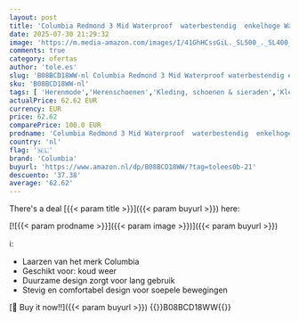 ```yaml
---
layout: post
title: 'Columbia Redmond 3 Mid Waterproof  waterbestendig  enkelhoge Wandelschoenen voor Heren  Bruin  Cordovan/Elk   42.5 EU'
date: 2025-07-30 21:29:32
image: 'https://m.media-amazon.com/images/I/41GhHCssGiL._SL500_._SL400_.jpg'
comments: true
category: ofertas
author: 'tole.es'
slug: 'B08BCD18WW-nl Columbia Redmond 3 Mid Waterproof waterbestendig enkelhoge...'
sku: 'B08BCD18WW-nl'
tags: [ 'Herenmode','Herenschoenen','Kleding, schoenen & sieraden','Kleding, schoenen en sieraden','Trainings- & outdoorschoenen heren','Trekking- & hikinglaarzen heren','Trekking- & hikingschoeisel heren','columbia','🇳🇱', ]
actualPrice: 62.62 EUR
currency: EUR
price: 62.62
comparePrice: 100.0 EUR
prodname: 'Columbia Redmond 3 Mid Waterproof  waterbestendig  enkelhoge Wandelschoenen voor Heren  Bruin  Cordovan/Elk   42.5 EU'
country: 'nl'
flag: '🇳🇱'
brand: 'Columbia'
buyurl: 'https://www.amazon.nl/dp/B08BCD18WW/?tag=tolees0b-21'
descuento: '37.38'
average: '62.62'
---
```


There's a deal [{{< param title >}}]({{< param buyurl >}})  here:

[![{{< param prodname >}}]({{< param image >}})]({{< param buyurl >}})

ℹ️:

- Laarzen van het merk Columbia
- Geschikt voor: koud weer
- Duurzame design zorgt voor lang gebruik
- Stevig en comfortabel design voor soepele bewegingen

[🛒 Buy it now!!]({{< param buyurl >}})
{{<world>}}B08BCD18WW{{</world>}}
